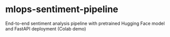 # mlops-sentiment-pipeline
End-to-end sentiment analysis pipeline with pretrained Hugging Face model and FastAPI deployment (Colab demo)
